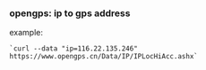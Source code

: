 ### opengps: ip to gps address 

example: 

    `curl --data "ip=116.22.135.246" https://www.opengps.cn/Data/IP/IPLocHiAcc.ashx`

